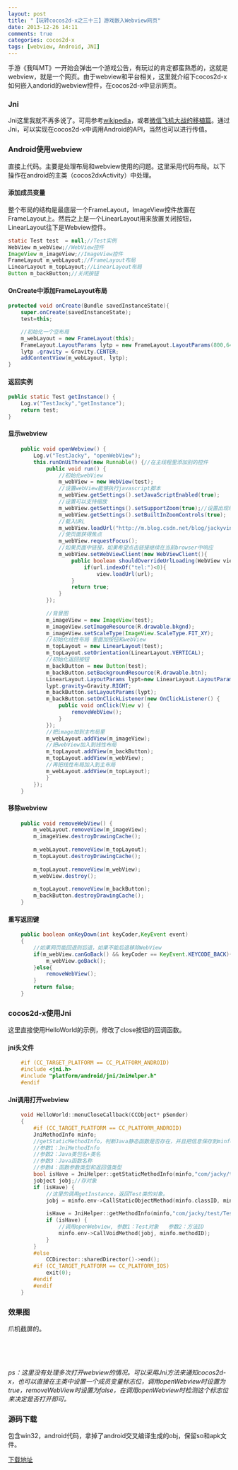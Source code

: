 ```yaml
---
layout: post
title: "【玩转cocos2d-x之三十三】游戏嵌入Webview网页"
date: 2013-12-26 14:11
comments: true
categories: cocos2d-x
tags: [webview, Android, JNI]
---
```

手游《我叫MT》一开始会弹出一个游戏公告，有玩过的肯定都蛮熟悉的，这就是webview，就是一个网页。由于webview和平台相关，这里就介绍下cocos2d-x如何嵌入andorid的webview控件，在cocos2d-x中显示网页。

### Jni
Jni这里我就不再多说了。可用参考[wikipedia](http://en.wikipedia.org/wiki/Java_Native_Interface)，或者[微信飞机大战的移植篇](http://blog.csdn.net/jackystudio/article/details/12150907)。通过Jni，可以实现在cocos2d-x中调用Android的API，当然也可以进行传值。

### Android使用webview
直接上代码。主要是处理布局和webview使用的问题。这里采用代码布局。以下操作在android的主类（cocos2dxActivity）中处理。

<!-- more -->

#### 添加成员变量

整个布局的结构是最底层一个FrameLayout，ImageView控件放置在FrameLayout上。然后之上是一个LinearLayout用来放置关闭按钮，LinearLayout往下是Webview控件。

``` java 成员变量
static Test test  = null;//Test实例
WebView m_webView;//WebView控件
ImageView m_imageView;//ImageView控件
FrameLayout m_webLayout;//FrameLayout布局
LinearLayout m_topLayout;//LinearLayout布局
Button m_backButton;//关闭按钮
```

#### OnCreate中添加FrameLayout布局

``` java 添加FrameLayout布局
protected void onCreate(Bundle savedInstanceState){  
    super.onCreate(savedInstanceState);  
    test=this;  

    //初始化一个空布局  
    m_webLayout = new FrameLayout(this);  
    FrameLayout.LayoutParams lytp = new FrameLayout.LayoutParams(800,640);  
    lytp .gravity = Gravity.CENTER;  
    addContentView(m_webLayout, lytp);  
}
```
#### 返回实例

``` java 返回实例
public static Test getInstance() {
    Log.v("TestJacky","getInstance");
    return test;
}
```

#### 显示webview

``` java 显示webview
	public void openWebview() {  
    	Log.v("TestJacky", "openWebView");  
    	this.runOnUiThread(new Runnable() {//在主线程里添加别的控件  
        	public void run() {     
            	//初始化webView  
            	m_webView = new WebView(test);  
            	//设置webView能够执行javascript脚本  
            	m_webView.getSettings().setJavaScriptEnabled(true);              
            	//设置可以支持缩放  
            	m_webView.getSettings().setSupportZoom(true);//设置出现缩放工具  
            	m_webView.getSettings().setBuiltInZoomControls(true);  
            	//载入URL  
            	m_webView.loadUrl("http://m.blog.csdn.net/blog/jackyvincefu/");  
            	//使页面获得焦点  
            	m_webView.requestFocus();  
            	//如果页面中链接，如果希望点击链接继续在当前browser中响应  
            	m_webView.setWebViewClient(new WebViewClient(){         
                	public boolean shouldOverrideUrlLoading(WebView view, String url) {     
                    	if(url.indexOf("tel:")<0){  
                        	view.loadUrl(url);   
                    }  
                    return true;         
                }      
            });  
              
            //背景图  
            m_imageView = new ImageView(test);  
            m_imageView.setImageResource(R.drawable.bkgnd);  
            m_imageView.setScaleType(ImageView.ScaleType.FIT_XY);  
            //初始化线性布局 里面加按钮和webView  
            m_topLayout = new LinearLayout(test);        
            m_topLayout.setOrientation(LinearLayout.VERTICAL);  
            //初始化返回按钮  
            m_backButton = new Button(test);  
            m_backButton.setBackgroundResource(R.drawable.btn);  
            LinearLayout.LayoutParams lypt=new LinearLayout.LayoutParams(LinearLayout.LayoutParams.WRAP_CONTENT, LinearLayout.LayoutParams.WRAP_CONTENT);  
            lypt.gravity=Gravity.RIGHT;  
            m_backButton.setLayoutParams(lypt);              
            m_backButton.setOnClickListener(new OnClickListener() {                      
                public void onClick(View v) {  
                    removeWebView();  
                }  
            });  
            //把image加到主布局里  
            m_webLayout.addView(m_imageView);  
            //把webView加入到线性布局  
            m_topLayout.addView(m_backButton);  
            m_topLayout.addView(m_webView);                  
            //再把线性布局加入到主布局  
            m_webLayout.addView(m_topLayout);  
        	}  
    	});  
	}
```

#### 移除webview

``` java 移除webview
	public void removeWebView() {                
    	m_webLayout.removeView(m_imageView);  
    	m_imageView.destroyDrawingCache();  
      
    	m_webLayout.removeView(m_topLayout);  
    	m_topLayout.destroyDrawingCache();  
              
    	m_topLayout.removeView(m_webView);  
    	m_webView.destroy();  
              
    	m_topLayout.removeView(m_backButton);  
    	m_backButton.destroyDrawingCache();  
	}  
```

#### 重写返回键

``` java 重写返回键
	public boolean onKeyDown(int keyCoder,KeyEvent event)  
	{  
    	//如果网页能回退则后退，如果不能后退移除WebView  
    	if(m_webView.canGoBack() && keyCoder == KeyEvent.KEYCODE_BACK){  
        	m_webView.goBack();  
    	}else{  
        	removeWebView();  
    	}  
    	return false;        
	}  
```

### cocos2d-x使用Jni
这里直接使用HelloWorld的示例，修改了close按钮的回调函数。

#### jni头文件

``` cpp jni头文件
	#if (CC_TARGET_PLATFORM == CC_PLATFORM_ANDROID)  
	#include <jni.h>  
	#include "platform/android/jni/JniHelper.h"  
	#endif  
```

#### Jni调用打开webview

``` cpp Jni调用打开webview
	void HelloWorld::menuCloseCallback(CCObject* pSender)  
	{  
		#if (CC_TARGET_PLATFORM == CC_PLATFORM_ANDROID)  
    	JniMethodInfo minfo;  
    	//getStaticMethodInfo，判断Java静态函数是否存在，并且把信息保存到minfo里  
    	//参数1：JniMethodInfo  
    	//参数2：Java类包名+类名  
    	//参数3：Java函数名称  
    	//参数4：函数参数类型和返回值类型  
    	bool isHave = JniHelper::getStaticMethodInfo(minfo,"com/jacky/test/Test","getInstance","()Lcom/jacky/test/Test;");  
    	jobject jobj;//存对象  
    	if (isHave) {  
        	//这里的调用getInstance，返回Test类的对象。  
        	jobj = minfo.env->CallStaticObjectMethod(minfo.classID, minfo.methodID);  
  
        	isHave = JniHelper::getMethodInfo(minfo,"com/jacky/test/Test","openWebview","()V");  
        	if (isHave) {  
            	//调用openWebview, 参数1：Test对象   参数2：方法ID  
            	minfo.env->CallVoidMethod(jobj, minfo.methodID);  
        	}  
    	}  
		#else  
    		CCDirector::sharedDirector()->end();  
		#if (CC_TARGET_PLATFORM == CC_PLATFORM_IOS)  
    		exit(0);  
		#endif  
		#endif  
	}  
```

### 效果图
爪机截屏的。

 
<div align="center"><img src="http://img.blog.csdn.net/20131226095754125?watermark/2/text/aHR0cDovL2Jsb2cuY3Nkbi5uZXQvamFja3lzdHVkaW8=/font/5a6L5L2T/fontsize/400/fill/I0JBQkFCMA==/dissolve/70/gravity/SouthEast" alt="" border="0" title="" /><br></br></div>

<div align="center"><img src="http://img.blog.csdn.net/20131226095821781?watermark/2/text/aHR0cDovL2Jsb2cuY3Nkbi5uZXQvamFja3lzdHVkaW8=/font/5a6L5L2T/fontsize/400/fill/I0JBQkFCMA==/dissolve/70/gravity/SouthEast" alt="" border="0" title="" /><br></br></div>

<div align="center"><img src="http://img.blog.csdn.net/20131226095849921?watermark/2/text/aHR0cDovL2Jsb2cuY3Nkbi5uZXQvamFja3lzdHVkaW8=/font/5a6L5L2T/fontsize/400/fill/I0JBQkFCMA==/dissolve/70/gravity/SouthEast" alt="" border="0" title="" /><br></br></div>


*ps：这里没有处理多次打开webview的情况。可以采用Jni方法来通知cocos2d-x，也可以直接在主类中设置一个成员变量标志位，调用openWebview时设置为true，removeWebView时设置为false，在调用openWebview时检测这个标志位来决定是否打开即可。*

### 源码下载
包含win32，android代码，拿掉了android交叉编译生成的obj，保留so和apk文件。

[下载地址](http://download.csdn.net/detail/jackyvincefu/6770315)

